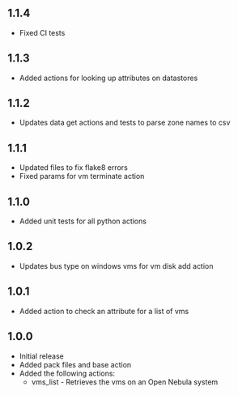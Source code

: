 ## 1.1.4
- Fixed CI tests

## 1.1.3
- Added actions for looking up attributes on datastores

## 1.1.2
- Updates data get actions and tests to parse zone names to csv

## 1.1.1
- Updated files to fix flake8 errors
- Fixed params for vm terminate action

## 1.1.0
- Added unit tests for all python actions

## 1.0.2
- Updates bus type on windows vms for vm disk add action

## 1.0.1
- Added action to check an attribute for a list of vms

## 1.0.0

- Initial release
- Added pack files and base action
- Added the following actions:
  - vms_list - Retrieves the vms on an Open Nebula system
